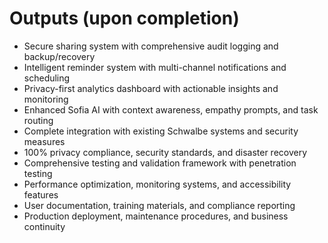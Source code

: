 # Outputs (upon completion)

- Secure sharing system with comprehensive audit logging and backup/recovery
- Intelligent reminder system with multi-channel notifications and scheduling
- Privacy-first analytics dashboard with actionable insights and monitoring
- Enhanced Sofia AI with context awareness, empathy prompts, and task routing
- Complete integration with existing Schwalbe systems and security measures
- 100% privacy compliance, security standards, and disaster recovery
- Comprehensive testing and validation framework with penetration testing
- Performance optimization, monitoring systems, and accessibility features
- User documentation, training materials, and compliance reporting
- Production deployment, maintenance procedures, and business continuity
